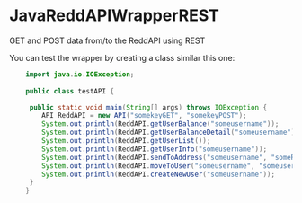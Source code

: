 JavaReddAPIWrapperREST
======================

GET and POST data from/to the ReddAPI using REST

You can test the wrapper by creating a class similar this one:

```java
    import java.io.IOException;
    
    public class testAPI {

     public static void main(String[] args) throws IOException {
        API ReddAPI = new API("somekeyGET", "somekeyPOST");
        System.out.println(ReddAPI.getUserBalance("someusername"));
        System.out.println(ReddAPI.getUserBalanceDetail("someusername"));
        System.out.println(ReddAPI.getUserList());
        System.out.println(ReddAPI.getUserInfo("someusername"));
        System.out.println(ReddAPI.sendToAddress("someusername", "someRDDaddress", 1.0));
        System.out.println(ReddAPI.moveToUser("someusername", "someusername", 1.0));
        System.out.println(ReddAPI.createNewUser("someusername"));
     }
    }
```

